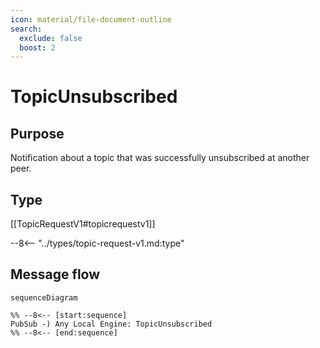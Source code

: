 ```yaml
---
icon: material/file-document-outline
search:
  exclude: false
  boost: 2
---
```


<div class="message" markdown>

# TopicUnsubscribed

## Purpose

 <!-- --8<-- [start:purpose] -->
Notification about a topic that was successfully unsubscribed at another peer.
 <!-- --8<-- [end:purpose] -->

## Type

 <!-- --8<-- [start:type] -->
[[TopicRequestV1#topicrequestv1]]

--8<-- "../types/topic-request-v1.md:type"
 <!-- --8<-- [end:type] -->

## Message flow

<!-- --8<-- [start:messages] -->
```mermaid
sequenceDiagram

%% --8<-- [start:sequence]
PubSub -) Any Local Engine: TopicUnsubscribed
%% --8<-- [end:sequence]
```
<!-- --8<-- [end:messages] -->

</div>
